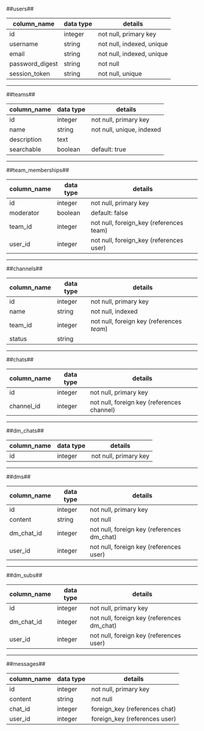 ##users##

| column_name | data type | details |
| ----------- | --------- | ------- |
| id | integer | not null, primary key|
| username | string | not null, indexed, unique |
| email | string | not null, indexed, unique |
| password_digest | string | not null |
| session_token | string | not null, unique |

-------------------

##teams##

| column_name | data type | details |
| ----------- | --------- | ------- |
| id | integer | not null, primary key |
| name | string | not null, unique, indexed |
| description | text | |
| searchable | boolean | default: true |

-------------------

##team_memberships##

| column_name | data type | details |
| ----------- | --------- | ------- |
| id | integer | not null, primary key |
| moderator | boolean | default: false |
| team_id | integer | not null, foreign_key (references team) |
| user_id | integer | not null, foreign_key (references user) |

-------------------

##channels##

| column_name | data type | details |
| ----------- | --------- | ------- |
| id | integer | not null, primary key |
| name | string | not null, indexed |
| team_id | integer | not null, foreign key (references _team_) |
| status | string | |

-------------------

##chats##

| column_name | data type | details |
| ----------- | --------- | ------- |
| id | integer | not null, primary key |
| channel_id | integer | not null, foreign key (references channel) |

-------------------

##dm_chats##

| column_name | data type | details |
| ----------- | --------- | ------- |
| id | integer | not null, primary key |

-------------------

##dms##

| column_name | data type | details |
| ----------- | --------- | ------- |
| id | integer | not null, primary key |
| content | string | not null |
| dm_chat_id | integer | not null, foreign key (references dm_chat) |
| user_id | integer | not null, foreign key (references user) |

-------------------

##dm_subs##

| column_name | data type | details |
| ----------- | --------- | ------- |
| id | integer | not null, primary key |
| dm_chat_id | integer | not null, foreign key (references dm_chat) |
| user_id | integer | not null, foreign key (references user) |

-------------------

##messages##

| column_name | data type | details |
| ----------- | --------- | ------- |
| id | integer | not null, primary key |
| content | string | not null |
| chat_id | integer | foreign_key (references chat) |
| user_id | integer | foreign_key (references user) |
